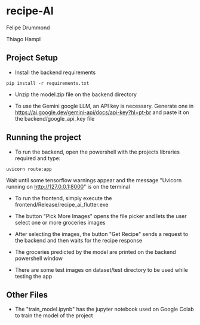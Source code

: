 # recipe-AI 
Felipe Drummond

Thiago Hampl

## Project Setup
- Install the backend requirements
```
pip install -r requirements.txt
```

- Unzip the model.zip file on the backend directory

- To use the Gemini google LLM, an API key is necessary. Generate one in https://ai.google.dev/gemini-api/docs/api-key?hl=pt-br and paste it on the backend/google_api_key file

## Running the project

- To run the backend, open the powershell with the projects libraries required and type:
```
uvicorn route:app
```
Wait until some tensorflow warnings appear and the message "Uvicorn running on http://127.0.0.1:8000" is on the terminal

- To run the frontend, simply execute the frontend/Release/recipe_ai_flutter.exe

- The button "Pick More Images" opens the file picker and lets the user select one or more groceries images

- After selecting the images, the button "Get Recipe" sends a request to the backend and then waits for the recipe response

- The groceries predicted by the model are printed on the backend powershell window

- There are some test images on dataset/test directory to be used while testing the app

## Other Files
- The "train_model.ipynb" has the jupyter notebook used on Google Colab to train the model of the project
  
